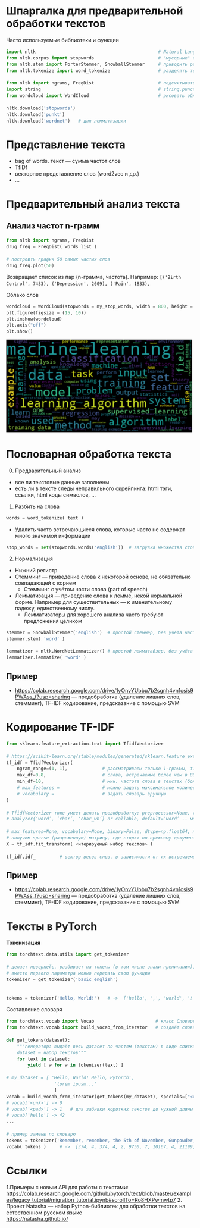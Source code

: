 # Шпаргалка для предварительной обработки текстов

Часто используемые библиотеки и функции

```python
import nltk                                              # Natural Language Toolkit: https://www.nltk.org/
from nltk.corpus import stopwords                        # "мусорные" слова (стоп-слова): предлоги, союзы, часто используемые слова ...
from nltk.stem import PorterStemmer, SnowballStemmer     # приводить разные формы одного слова к одной
from nltk.tokenize import word_tokenize                  # разделять текст на слова

from nltk import ngrams, FreqDist                        # подсчитывать частоты слов
import string                                            # string.punctuation — символы пунктуации
from wordcloud import WordCloud                          # рисовать облако из слов

nltk.download('stopwords')
nltk.download('punkt')
nltk.download('wordnet')   # для лемматизации
```

# Представление текста
- bag of words. текст — сумма частот слов
- TfiDf
- векторное представление слов (word2vec и др.)
- ...

# Предварительный анализ текста
## Анализ частот n-грамм
  ```python
  from nltk import ngrams, FreqDist
  drug_freq = FreqDist( words_list )

  # построить график 50 самых частых слов
  drug_freq.plot(50)
  ```
Возвращает список из пар (n-грамма, частота). Например: ```[('Birth Control', 7433), ('Depression', 2609), ('Pain', 1833),```

Облако слов
```python
wordcloud = WordCloud(stopwords = my_stop_words, width = 800, height = 600).generate(text)
plt.figure(figsize = (15, 10))
plt.imshow(wordcloud)
plt.axis("off")
plt.show()
```
<img src="word-cloud-for-machine-learning.png" width=500>

# Пословарная обработка текста
0. Предварительный анализ
  - все ли текстовые данные заполнены
  - есть ли в тексте следы неправильного скрейпинга: html тэги, ссылки, html коды символов, ...
1. Разбить на слова
  ```python
  words = word_tokenize( text )
  ```
  - Удалить часто встречающиеся слова, которые часто не содержат много значимой информации
  ```python
  stop_words = set(stopwords.words('english'))  # загрузка множества стоп-слов. включая Not
  ```
2. Нормализация
  - Нижний регистр
  - Стемминг — приведение слова к некоторой основе, не обязательно совпадающей с корнем
    - Стемминг с учётом части слова (part of speech)
  - Лемматизация — приведение слова к лемме, некой нормальной форме. Например для существительных — к именительному падежу, единственному числу.
    - Лемматизаторы для хорошего анализа часто требуют предложения целиком
  ```python
  stemmer = SnowballStemmer('english')  # простой стеммер, без учёта части речи
  stemmer.stem( 'word' )

  lemmatizer = nltk.WordNetLemmatizer() # простой лемматайзер, без учёта части речи
  lemmatizer.lemmatize( 'word' )
  ```
  
## Пример
  - https://colab.research.google.com/drive/1yOnvYUbbu7b2sgnh4vn1csis9PWAss_f?usp=sharing — предобработка (удаление лишних слов, стемминг), TF-IDF кодирование, предсказание с помощью SVM

# Кодирование TF-IDF
```python
from sklearn.feature_extraction.text import TfidfVectorizer

# https://scikit-learn.org/stable/modules/generated/sklearn.feature_extraction.text.TfidfVectorizer.html
tf_idf = TfidfVectorizer(
    ngram_range=(1, 1),             # рассматриваем только 1-граммы, т.е. отдельные слова; можно рассматривать слова и словосочетания (1,2) и т.д.
    max_df=0.8,                     # слова, встречаемые более чем в 80% документов будут отброшены
    min_df=10,                      # мин. частота слова в текстах (более редкие слова игнорируются)
    # max_features =                # можно задать максимальное количество рассматриваемых слов, иначе будут рассмотренны все
    # vocabulary =                  # задать словарь вручную
)

# TfidfVectorizer тоже умеет делать предобработку: preprocessor=None, tokenizer=None, stop_words=None, token_pattern='(?u)\\b\\w\\w+\\b',  ...
# analyzer{‘word’, ‘char’, ‘char_wb’} or callable, default=’word’ -- можно анализировать не только слова

# max_features=None, vocabulary=None, binary=False, dtype=np.float64, norm='l2', use_idf=True, smooth_idf=True, sublinear_tf=False)
# получим sparse (разреженную) матрицу, где сторки по-прежнему документы, столбцы -- токены (слова)
X = tf_idf.fit_transform( <итерируемый набор текстов> )

tf_idf.idf_         # вектор весов слов, в зависимости от их встречаемости в документах
```

## Пример
  - https://colab.research.google.com/drive/1yOnvYUbbu7b2sgnh4vn1csis9PWAss_f?usp=sharing — предобработка (удаление лишних слов, стемминг), TF-IDF кодирование, предсказание с помощью SVM


# Тексты в PyTorch
**Токенизация**
```python
from torchtext.data.utils import get_tokenizer    

# делает ловеркейс, разбивает на токены (в том числе знаки препинания),
# вместо первого параметра можно передать свою функцию
tokenizer = get_tokenizer('basic_english')


tokens = tokenizer('Hello, World!')   # ->  ['hello', ',', 'world', '!']
```

Составление словаря
```python
from torchtext.vocab import Vocab                       # класс Словарь
from torchtext.vocab import build_vocab_from_iterator   # создаёт словарь Vocab, мэпит слова в числа

def get_tokens(dataset):
    """генератор: выдаёт весь датасет по частям (текстам) в виде списка токенов (слов)
    dataset — набор текстов"""
    for text in dataset:        
        yield [ w for w in tokenizer(text) ] 

# my_dataset = [ 'Hello, World! Hello, Pytorch',
                  'lorem ipusm...'
                  ]
vocab = build_vocab_from_iterator(get_tokens(my_dataset), specials=["<unk>", "<pad>"])
# vocab['<unk>'] -> 0     
# vocab['<pad>'] -> 1   # для забивки коротких текстов до нужной длины
# vocab['hello'] -> 42
...

# пример замены по словарю
tokens = tokenizer('Remember, remember, the 5th of November, Gunpowder, treason and plot.')
vocab( tokens )     # ->  [374, 4, 374, 4, 2, 9750, 7, 10167, 4, 21199, 4, 16087, 5, 122, 3]
```

# Ссылки
1.Примеры с новым API для работы с текстами:\
    https://colab.research.google.com/github/pytorch/text/blob/master/examples/legacy_tutorial/migration_tutorial.ipynb#scrollTo=Ro8HXPwmwtp7
2. Проект Natasha — набор Python-библиотек для обработки текстов на естественном русском языке\
    https://natasha.github.io/
